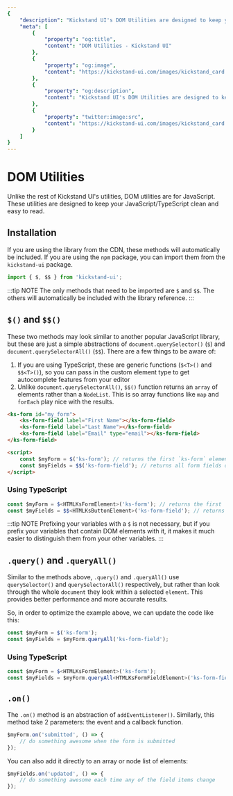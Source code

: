 ```yaml
---
{
    "description": "Kickstand UI's DOM Utilities are designed to keep your JavaScript clean and easy to read.",
    "meta": [
        {
            "property": "og:title",
            "content": "DOM Utilities - Kickstand UI"
        },
        {
            "property": "og:image",
            "content": "https://kickstand-ui.com/images/kickstand_card.png"
        },
        {
            "property": "og:description",
            "content": "Kickstand UI's DOM Utilities are designed to keep your JavaScript clean and easy to read."
        },
        {
            "property": "twitter:image:src",
            "content": "https://kickstand-ui.com/images/kickstand_card.png"
        }
    ]
}
---
```


# DOM Utilities

Unlike the rest of Kickstand UI's utilities, DOM utilities are for JavaScript. These utilities are designed to keep your JavaScript/TypeScript clean and easy to read.

## Installation

If you are using the library from the CDN, these methods will automatically be included. If you are using the `npm` package, you can import them from the `kickstand-ui` package.

```js
import { $, $$ } from 'kickstand-ui';
```

:::tip NOTE
The only methods that need to be imported are `$` and `$$`. The others will automatically be included with the library reference.
:::

## `$()` and `$$()`

These two methods may look similar to another popular JavaScript library, but these are just a simple abstractions of `document.querySelector()` (`$`) and `document.querySelectorAll()` (`$$`). There are a few things to be aware of:

1. If you are using TypeScript, these are generic functions (`$<T>()` and `$$<T>()`), so you can pass in the custom element type to get autocomplete features from your editor
2. Unlike `document.querySelectorAll()`, `$$()` function returns an `array` of elements rather than a `NodeList`. This is so array functions like `map` and `forEach` play nice with the results.

```html
<ks-form id="my_form">
    <ks-form-field label="First Name"></ks-form-field>
    <ks-form-field label="Last Name"></ks-form-field>
    <ks-form-field label="Email" type="email"></ks-form-field>
</ks-form-field>

<script>
    const $myForm = $('ks-form'); // returns the first `ks-form` element it finds on the page
    const $myFields = $$('ks-form-field'); // returns all form fields on the page
</script>
```

### Using TypeScript

```ts
const $myForm = $<HTMLKsFormElement>('ks-form'); // returns the first `ks-form` element it finds
const $myFields = $$<HTMLKsButtonElement>('ks-form-field'); // returns all form fields
```

:::tip NOTE
Prefixing your variables with a `$` is not necessary, but if you prefix your variables that contain DOM elements with it, it makes it much easier to distinguish them from your other variables.
:::

## `.query()` and `.queryAll()`

Similar to the methods above, `.query()` and `.queryAll()` use `querySelector()` and `querySelectorAll()` respectively, but rather than look through the whole `document` they look within a selected `element`. This provides better performance and more accurate results.

So, in order to optimize the example above, we can update the code like this:

```js
const $myForm = $('ks-form');
const $myFields = $myForm.queryAll('ks-form-field');
```

### Using TypeScript

```ts
const $myForm = $<HTMLKsFormElement>('ks-form');
const $myFields = $myForm.queryAll<HTMLKsFormFieldElement>('ks-form-field');
```

## `.on()`

The `.on()` method is an abstraction of `addEventListener()`. Similarly, this method take 2 parameters: the event and a callback function.

```js
$myForm.on('submitted', () => {
    // do something awesome when the form is submitted
});
```

You can also add it directly to an array or node list of elements:

```js
$myFields.on('updated', () => {
    // do something awesome each time any of the field items change
});
```

<!-- :::tip
For more examples of these utilities in action, check out our [Guides](../guides/overview.md).
::: -->
